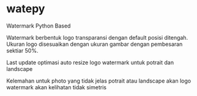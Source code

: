 # watepy
Watermark Python Based 

Watermark berbentuk logo transparansi dengan default posisi ditengah. Ukuran logo disesuaikan dengan ukuran gambar dengan pembesaran sektiar 50%.

Last update optimasi auto resize logo watermark untuk potrait dan landscape

Kelemahan untuk photo yang tidak jelas potrait atau landscape akan logo watermark akan kelihatan tidak simetris

